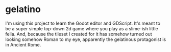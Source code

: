 # gelatino
I'm using this project to learn the Godot editor and GDScript. It's meant to be a super simple top-down 2d game where you play as a slime-ish little fella. And, because the tileset I created for it has somehow turned out looking somehow Roman to my eye, apparently the gelatinous protagonist is in Ancient Rome. 
